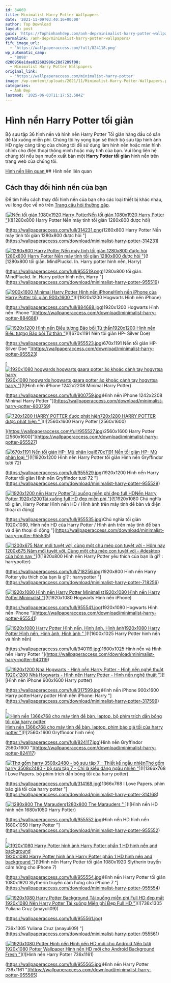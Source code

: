 ```yaml
---
id: 34069
title: Minimalist Harry Potter Wallpapers
date: '2021-11-09T03:40:16+00:00'
author: Top Download
layout: post
guid: 'https://Tophinhanhdep.com/anh-dep/minimalist-harry-potter-wallpapers/'
permalink: /anh-dep/minimalist-harry-potter-wallpapers/
fifu_image_url:
  - 'https://wallpaperaccess.com/full/824118.png'
wp_automatic_camp:
  - '8098'
d200956a1dae832682986c28d7289f08:
  - Minimalist Harry Potter Wallpapers
original_link:
  - 'https://wallpaperaccess.com/minimalist-harry-potter'
image: /wp-content/uploads/2021/11/Minimalist-Harry-Potter-Wallpapers.png
categories:
  - Ảnh Đẹp
lastmod: '2025-06-03T11:17:53.584Z'
---
```

# Hình nền Harry Potter tối giản

Bộ sưu tập 36 hình nền và hình nền Harry Potter Tối giản hàng đầu có sẵn để tải xuống miễn phí. Chúng tôi hy vọng bạn sẽ thích bộ sưu tập hình ảnh HD ngày càng tăng của chúng tôi để sử dụng làm hình nền hoặc màn hình chính cho điện thoại thông minh hoặc máy tính của bạn. Vui lòng liên hệ chúng tôi nếu bạn muốn xuất bản một **Harry Potter tối giản** hình nền trên trang web của chúng tôi.

[Hình nền liên quan ](#related) ## Hình nền liên quan

## Cách thay đổi hình nền của bạn

Để tìm hiểu cách thay đổi hình nền của bạn cho các loại thiết bị khác nhau, vui lòng đọc về nó trên [Trang câu hỏi thường gặp](https://tophinhanhdep.com/faq/).

  
[[![Nền tối giản 1080x1920 Harry Potter](https://wallpaperaccess.com/full/824118.png)Nền tối giản 1080x1920 Harry Potter "](https://wallpaperaccess.com/download/minimalist-harry-potter-824118)](![1280x800 Harry Potter Nền máy tính tối giản 1280x800 được hỏi)

(https://wallpaperaccess.com/full/314231.png)1280x800 Harry Potter Nền máy tính tối giản 1280x800 được hỏi "](https://wallpaperaccess.com/download/minimalist-harry-potter-314231)

[[![1280x800 Harry Potter Nền máy tính tối giản 1280x800 được hỏi](https://wallpaperaccess.com/full/824123.png) 1280x800 Harry Potter Nền máy tính tối giản 1280x800 được hỏi "](https://wallpaperaccess.com/download/minimalist-harry-potter-824123)](![1280x800 tối giản.  MindPluckd.  In.  Harry potter hình nền, Harry)

(https://wallpaperaccess.com/full/955519.png)1280x800 tối giản. MindPluckd. In. Harry potter hình nền, Harry "](https://wallpaperaccess.com/download/minimalist-harry-potter-955519)

[[![900x1600 Minimal Harry Potter Hình nền iPhone](https://wallpaperaccess.com/full/800757.jpg)Hình nền iPhone của Harry Potter tối giản 900x1600 "](https://wallpaperaccess.com/download/minimalist-harry-potter-800757)](![1920x1200 Hogwarts Hình nền iPhone)

(https://wallpaperaccess.com/full/884688.jpg)1920x1200 Hogwarts Hình nền iPhone "](https://wallpaperaccess.com/download/minimalist-harry-potter-884688)

[[![1920x1200 Hình nền Biểu tượng Bảo bối Tử thần](https://wallpaperaccess.com/full/955522.jpg)1920x1200 Hình nền Biểu tượng Bảo bối Tử thần "](https://wallpaperaccess.com/download/minimalist-harry-potter-955522)](![670x1191 Nền tối giản HP- Silver Doe)

(https://wallpaperaccess.com/full/955523.jpg)670x1191 Nền tối giản HP- Silver Doe "](https://wallpaperaccess.com/download/minimalist-harry-potter-955523)

[[![1920x1080 hogwards hogwarts gaara potter áo khoác cánh tay hogvrtsa harry](https://wallpaperaccess.com/full/955524.jpg)1920x1080 hogwards hogwarts gaara potter áo khoác cánh tay hogvrtsa harry "](https://wallpaperaccess.com/download/minimalist-harry-potter-955524)](![Hình nền iPhone 1242x2208 Minimal Harry Potter)

(https://wallpaperaccess.com/full/800759.jpg)Hình nền iPhone 1242x2208 Minimal Harry Potter "](https://wallpaperaccess.com/download/minimalist-harry-potter-800759)

[[![720x1280 HARRY POTTER được phát hiện](https://wallpaperaccess.com/full/955526.jpg)720x1280 HARRY POTTER được phát hiện " ](https://wallpaperaccess.com/download/minimalist-harry-potter-955526)](![2560x1600 Harry Potter [2560x1600)

](https://wallpaperaccess.com/full/955527.jpg)2560x1600 Harry Potter \[2560x1600\]"](https://wallpaperaccess.com/download/minimalist-harry-potter-955527)

[[![670x1191 Nền tối giản HP- Mũ phân loại](https://wallpaperaccess.com/full/955528.jpg)670x1191 Nền tối giản HP- Mũ phân loại "](https://wallpaperaccess.com/download/minimalist-harry-potter-955528)](![1920x1200 Hình nền Harry Potter tối giản Hình nền Gryffindor tươi 72)

(https://wallpaperaccess.com/full/955529.jpg)1920x1200 Hình nền Harry Potter tối giản Hình nền Gryffindor tươi 72 "](https://wallpaperaccess.com/download/minimalist-harry-potter-955529)

[[![1920x1200 nền Harry PotterTải xuống miễn phí đẹp full HD](https://wallpaperaccess.com/full/824111.jpg)Nền Harry Potter 1920x1200Tải xuống full HD đẹp miễn phí "](https://wallpaperaccess.com/download/minimalist-harry-potter-824111)](![1920x1080 Chủ nghĩa tối giản, Harry Potter Hình nền HD / Hình ảnh trên máy tính để bàn và điện thoại di động)

(https://wallpaperaccess.com/full/955535.jpg)Chủ nghĩa tối giản 1920x1080, Hình nền HD của Harry Potter / Hình ảnh trên máy tính để bàn và điện thoại di động "](https://wallpaperaccess.com/download/minimalist-harry-potter-955535)

[[![1200x675 Năm mới tuyệt vời, cùng một chú mèo con tuyệt vời - Hôm nay](https://wallpaperaccess.com/full/955536.png)1200x675 Năm mới tuyệt vời, Cùng một chú mèo con tuyệt vời - #desktop của hôm nay "](https://wallpaperaccess.com/download/minimalist-harry-potter-955536)](![1920x800 Hình nền Harry Potter yêu thích của bạn là gì?  : harrypotter)

(https://wallpaperaccess.com/full/718256.jpg)1920x800 Hình nền Harry Potter yêu thích của bạn là gì? : harrypotter "](https://wallpaperaccess.com/download/minimalist-harry-potter-718256)

[[![1920x1080 Hình nền Harry Potter Minimalist](https://wallpaperaccess.com/full/955540.jpg)1920x1080 Hình nền Harry Potter Minimalist "](https://wallpaperaccess.com/download/minimalist-harry-potter-955540)](![1920x1080 Hogwarts Hình nền iPhone)

(https://wallpaperaccess.com/full/955541.jpg)1920x1080 Hogwarts Hình nền iPhone "](https://wallpaperaccess.com/download/minimalist-harry-potter-955541)

[[![1920x1080 Harry Potter Hình nền, Hình ảnh, Hình ảnh](https://wallpaperaccess.com/full/868162.jpg)1920x1080 Harry Potter Hình nền, Hình ảnh, Hình ảnh " ](https://wallpaperaccess.com/download/minimalist-harry-potter-868162)](![1600x1025 Harry Potter hình nền và hình nền)

(https://wallpaperaccess.com/full/940119.jpg)1600x1025 Hình nền và Hình nền Harry Potter "](https://wallpaperaccess.com/download/minimalist-harry-potter-940119)

[[![1920x1200 Nhà Hogwarts - Hình nền Harry Potter - Hình nền nghệ thuật](https://wallpaperaccess.com/full/112872.jpg)1920x1200 Nhà Hogwarts - Hình nền Harry Potter - Hình nền nghệ thuật "](https://wallpaperaccess.com/download/minimalist-harry-potter-112872)](![Hình nền iPhone 900x1600 Harry potter)

(https://wallpaperaccess.com/full/317599.jpg)Hình nền iPhone 900x1600 Harry potterHarry potter Hình nền iPhone: Harry "](https://wallpaperaccess.com/download/minimalist-harry-potter-317599)

[[![Hình nền 1366x768 cho máy tính để bàn, laptop.  bộ phim trích dẫn bóng tối của harry potter](https://wallpaperaccess.com/full/314168.jpg)Hình nền 1366x768 cho máy tính để bàn, laptop. phim báo giá tối của harry potter "](https://wallpaperaccess.com/download/minimalist-harry-potter-314168)](![2560x1600 Gryffindor hình nền)

(https://wallpaperaccess.com/full/824117.jpg)Hình nền Gryffindor 2560x1600 "](https://wallpaperaccess.com/download/minimalist-harry-potter-824117)

[[![Thợ gốm harry 3508x2480 - bộ sưu tập 7 - Thiết kế ngẫu nhiên](https://wallpaperaccess.com/full/468476.jpg)Thợ gốm harry 3508x2480 - bộ sưu tập 7 - Chỉ là kiểu dáng ngẫu nhiên "](https://wallpaperaccess.com/download/minimalist-harry-potter-468476)](![1366x768 I Love Papers.  bộ phim trích dẫn bóng tối của harry potter)

(https://wallpaperaccess.com/full/314168.jpg)1366x768 I Love Papers. phim báo giá tối của harry potter "](https://wallpaperaccess.com/download/minimalist-harry-potter-314168)

[[![1280x800 The Marauders](https://wallpaperaccess.com/full/955551.jpg)1280x800 The Marauders " ](https://wallpaperaccess.com/download/minimalist-harry-potter-955551)](![Hình nền HD hình nền 1680x1050 Harry Potter)

(https://wallpaperaccess.com/full/955552.jpg)Hình nền HD hình nền 1680x1050 Harry Potter "](https://wallpaperaccess.com/download/minimalist-harry-potter-955552)

[[![1920x1080 Harry Potter hình ảnh Harry Potter phần 1 HD hình nền and background](https://wallpaperaccess.com/full/955553.jpg)1920x1080 Harry Potter hình ảnh Harry Potter phần 1 HD hình nền and background "](https://wallpaperaccess.com/download/minimalist-harry-potter-955553)](![Hình nền Harry Potter tối giản 1080x1920 Slytherin truyền cảm hứng cho iPhone 7)

(https://wallpaperaccess.com/full/955554.jpg)Hình nền Harry Potter tối giản 1080x1920 Slytherin truyền cảm hứng cho iPhone 7 "](https://wallpaperaccess.com/download/minimalist-harry-potter-955554)

[[![1920x1080 Harry Potter Background Tải xuống miễn phí Full HD đẹp mắt](https://wallpaperaccess.com/full/955555.jpg)1920x1080 Nền Harry Potter Tải xuống Miễn phí Đẹp Full HD "](https://wallpaperaccess.com/download/minimalist-harry-potter-955555)](![736x1305 Yuliana Cruz (anayuli09))

(https://wallpaperaccess.com/full/955561.jpg)

736x1305 Yuliana Cruz (anayuli09) "](https://wallpaperaccess.com/download/minimalist-harry-potter-955561)

[[![1920x1080 Potter Hình nền Hình nền HD mới cho Android Nền tươi](https://wallpaperaccess.com/full/955564.jpg)1920x1080 Potter Wallpaper Hình nền HD mới cho Android Background Fresh "](https://wallpaperaccess.com/download/minimalist-harry-potter-955564)](![Hình nền Harry Potter 736x1161)

(https://wallpaperaccess.com/full/955565.jpg)Hình nền Harry Potter 736x1161 "](https://wallpaperaccess.com/download/minimalist-harry-potter-955565)

